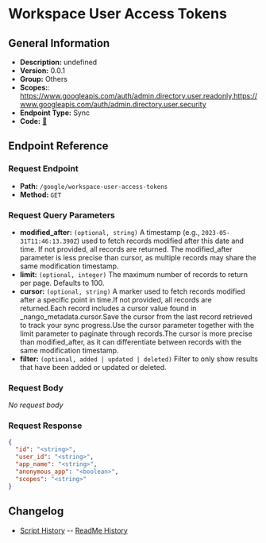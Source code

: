 # Workspace User Access Tokens

## General Information

- **Description:** undefined
- **Version:** 0.0.1
- **Group:** Others
- **Scopes:**: https://www.googleapis.com/auth/admin.directory.user.readonly,https://www.googleapis.com/auth/admin.directory.user.security
- **Endpoint Type:** Sync
- **Code:** [🔗](https://github.com/NangoHQ/integration-templates/tree/main/integrations/google/syncs/workspace-user-access-tokens.ts)

## Endpoint Reference

### Request Endpoint

- **Path:** `/google/workspace-user-access-tokens`
- **Method:** `GET`

### Request Query Parameters

- **modified_after:** `(optional, string)` A timestamp (e.g., `2023-05-31T11:46:13.390Z`) used to fetch records modified after this date and time. If not provided, all records are returned. The modified_after parameter is less precise than cursor, as multiple records may share the same modification timestamp.
- **limit:** `(optional, integer)` The maximum number of records to return per page. Defaults to 100.
- **cursor:** `(optional, string)` A marker used to fetch records modified after a specific point in time.If not provided, all records are returned.Each record includes a cursor value found in _nango_metadata.cursor.Save the cursor from the last record retrieved to track your sync progress.Use the cursor parameter together with the limit parameter to paginate through records.The cursor is more precise than modified_after, as it can differentiate between records with the same modification timestamp.
- **filter:** `(optional, added | updated | deleted)` Filter to only show results that have been added or updated or deleted.

### Request Body

_No request body_

### Request Response

```json
{
  "id": "<string>",
  "user_id": "<string>",
  "app_name": "<string>",
  "anonymous_app": "<boolean>",
  "scopes": "<string>"
}
```

## Changelog

- [Script History](https://github.com/NangoHQ/integration-templates/commits/main/integrations/google/syncs/workspace-user-access-tokens.ts)
-- [ReadMe History](https://github.com/NangoHQ/integration-templates/commits/main/integrations/google/syncs/workspace-user-access-tokens.md)
